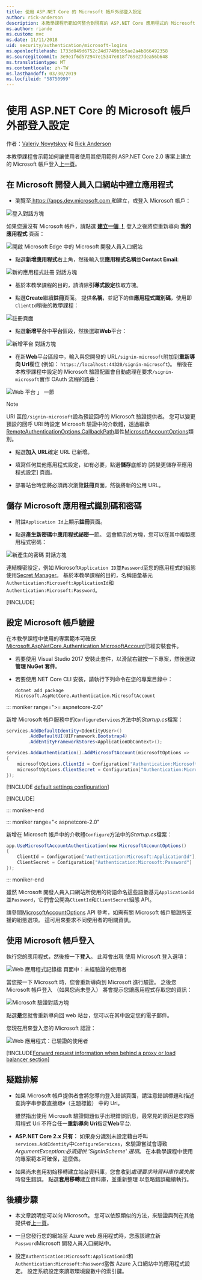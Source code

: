 ```yaml
---
title: 使用 ASP.NET Core 的 Microsoft 帳戶外部登入設定
author: rick-anderson
description: 本教學課程示範如何整合到現有的 ASP.NET Core 應用程式的 Microsoft 帳戶使用者驗證。
ms.author: riande
ms.custom: mvc
ms.date: 11/11/2018
uid: security/authentication/microsoft-logins
ms.openlocfilehash: 1733d049d6752c24d7749b5b5ae2a4b866492358
ms.sourcegitcommit: 3e9e1f6d572947e15347e818f769e27dea56b648
ms.translationtype: MT
ms.contentlocale: zh-TW
ms.lasthandoff: 03/30/2019
ms.locfileid: "58750999"
---
```

# <a name="microsoft-account-external-login-setup-with-aspnet-core"></a>使用 ASP.NET Core 的 Microsoft 帳戶外部登入設定

作者：[Valeriy Novytskyy](https://github.com/01binary) 和 [Rick Anderson](https://twitter.com/RickAndMSFT)

本教學課程會示範如何讓使用者使用其使用範例 ASP.NET Core 2.0 專案上建立的 Microsoft 帳戶登入[上一頁](xref:security/authentication/social/index)。

## <a name="create-the-app-in-microsoft-developer-portal"></a>在 Microsoft 開發人員入口網站中建立應用程式

* 瀏覽至[ https://apps.dev.microsoft.com ](https://apps.dev.microsoft.com)和建立，或登入 Microsoft 帳戶：

![登入對話方塊](index/_static/MicrosoftDevLogin.png)

如果您還沒有 Microsoft 帳戶，請點選 **[建立一個 ！](https://signup.live.com/signup?wa=wsignin1.0&rpsnv=13&ct=1478151035&rver=6.7.6643.0&wp=SAPI_LONG&wreply=https%3a%2f%2fapps.dev.microsoft.com%2fLoginPostBack&id=293053&aadredir=1&contextid=D70D4F21246BAB50&bk=1478151036&uiflavor=web&uaid=f0c3de863a914c358b8dc01b1ff49e85&mkt=EN-US&lc=1033&lic=1)** 登入之後將您重新導向 **我的應用程式** 頁面：

![開啟 Microsoft Edge 中的 Microsoft 開發人員入口網站](index/_static/MicrosoftDev.png)

* 點選**新增應用程式**右上角，然後輸入您**應用程式名稱**並**Contact Email**:

![新的應用程式註冊 對話方塊](index/_static/MicrosoftDevAppCreate.png)

* 基於本教學課程的目的，請清除**引導式設定**核取方塊。

* 點選**Create**繼續**註冊**頁面。 提供**名稱**，並記下的值**應用程式識別碼**，使用即`ClientId`稍後的教學課程：

![註冊頁面](index/_static/MicrosoftDevAppReg.png)

* 點選**新增平台**中**平台**區段，然後選取**Web**平台：

![新增平台 對話方塊](index/_static/MicrosoftDevAppPlatform.png)

* 在新**Web**平台區段中，輸入與您開發的 URL`/signin-microsoft`附加到**重新導向 Url**欄位 (例如： `https://localhost:44320/signin-microsoft`)。 稍後在本教學課程中設定的 Microsoft 驗證配置會自動處理在要求`/signin-microsoft`實作 OAuth 流程的路由：

![Web 平台 」 一節](index/_static/MicrosoftRedirectUri.png)

> [!NOTE]
> URI 區段`/signin-microsoft`設為預設回呼的 Microsoft 驗證提供者。 您可以變更預設的回呼 URI 時設定 Microsoft 驗證中的介軟體，透過繼承[RemoteAuthenticationOptions.CallbackPath](/dotnet/api/microsoft.aspnetcore.authentication.remoteauthenticationoptions.callbackpath)屬性[MicrosoftAccountOptions](/dotnet/api/microsoft.aspnetcore.authentication.microsoftaccount.microsoftaccountoptions)類別。

* 點選**加入 URL**確定 URL 已新增。

* 填寫任何其他應用程式設定，如有必要，點選**儲存**底部的 [將變更儲存至應用程式設定] 頁面。

* 部署站台時您將必須再次瀏覽**註冊**頁面，然後將新的公用 URL。

## <a name="store-microsoft-application-id-and-password"></a>儲存 Microsoft 應用程式識別碼和密碼

* 附註`Application Id`上顯示**註冊**頁面。

* 點選**產生新密碼**中**應用程式祕密**一節。 這會顯示的方塊，您可以在其中複製應用程式密碼：

![新產生的密碼 對話方塊](index/_static/MicrosoftDevPassword.png)

連結機密設定，例如 Microsoft`Application ID`並`Password`至您的應用程式的組態使用[Secret Manager](xref:security/app-secrets)。 基於本教學課程的目的，名稱語彙基元`Authentication:Microsoft:ApplicationId`和`Authentication:Microsoft:Password`。

[!INCLUDE[](~/includes/environmentVarableColon.md)]

## <a name="configure-microsoft-account-authentication"></a>設定 Microsoft 帳戶驗證

在本教學課程中使用的專案範本可確保[Microsoft.AspNetCore.Authentication.MicrosoftAccount](https://www.nuget.org/packages/Microsoft.AspNetCore.Authentication.MicrosoftAccount)已經安裝套件。

* 若要使用 Visual Studio 2017 安裝此套件，以滑鼠右鍵按一下專案，然後選取**管理 NuGet 套件**。
* 若要使用.NET Core CLI 安裝，請執行下列命令在您的專案目錄中：

   `dotnet add package Microsoft.AspNetCore.Authentication.MicrosoftAccount`

::: moniker range=">= aspnetcore-2.0"

新增 Microsoft 帳戶服務中的`ConfigureServices`方法中的*Startup.cs*檔案：

```csharp
services.AddDefaultIdentity<IdentityUser>()
        .AddDefaultUI(UIFramework.Bootstrap4)
        .AddEntityFrameworkStores<ApplicationDbContext>();

services.AddAuthentication().AddMicrosoftAccount(microsoftOptions =>
{
    microsoftOptions.ClientId = Configuration["Authentication:Microsoft:ApplicationId"];
    microsoftOptions.ClientSecret = Configuration["Authentication:Microsoft:Password"];
});
```

[!INCLUDE [default settings configuration](includes/default-settings.md)]

[!INCLUDE[](includes/chain-auth-providers.md)]

::: moniker-end

::: moniker range="< aspnetcore-2.0"

新增在 Microsoft 帳戶中的介軟體`Configure`方法中的*Startup.cs*檔案：

```csharp
app.UseMicrosoftAccountAuthentication(new MicrosoftAccountOptions()
{
    ClientId = Configuration["Authentication:Microsoft:ApplicationId"],
    ClientSecret = Configuration["Authentication:Microsoft:Password"]
});
```

::: moniker-end

雖然 Microsoft 開發人員入口網站所使用的術語命名這些語彙基元`ApplicationId`並`Password`，它們會公開為`ClientId`和`ClientSecret`組態 API。

請參閱[MicrosoftAccountOptions](/dotnet/api/microsoft.aspnetcore.builder.microsoftaccountoptions) API 參考，如需有關 Microsoft 帳戶驗證所支援的組態選項。 這可用來要求不同使用者的相關資訊。

## <a name="sign-in-with-microsoft-account"></a>使用 Microsoft 帳戶登入

執行您的應用程式，然後按一下**登入**。 此時會出現 使用 Microsoft 登入選項：

![Web 應用程式記錄檔 頁面中：未經驗證的使用者](index/_static/DoneMicrosoft.png)

當您按一下 Microsoft 時，您會重新導向到 Microsoft 進行驗證。 之後您 Microsoft 帳戶登入 （如果您尚未登入） 將會提示您讓應用程式存取您的資訊：

![Microsoft 驗證對話方塊](index/_static/MicrosoftLogin.png)

點選**是**您就會重新導向回 web 站台，您可以在其中設定您的電子郵件。

您現在用來登入您的 Microsoft 認證：

![Web 應用程式：已驗證的使用者](index/_static/Done.png)

[!INCLUDE[Forward request information when behind a proxy or load balancer section](includes/forwarded-headers-middleware.md)]

## <a name="troubleshooting"></a>疑難排解

* 如果 Microsoft 帳戶提供者會將您導向登入錯誤頁面，請注意錯誤標題和描述查詢字串參數直接跟`#`（主題標籤） 中的 Uri。

  雖然指出使用 Microsoft 驗證問題似乎出現錯誤訊息，最常見的原因是您的應用程式 Uri 不符合任一**重新導向 Uri**指定**Web**平台.
* **ASP.NET Core 2.x 只有：** 如果身分識別未設定藉由呼叫`services.AddIdentity`中`ConfigureServices`，來驗證嘗試會導致*ArgumentException:必須提供 'SignInScheme' 選項*。 在本教學課程中使用的專案範本可確保，這麼做。
* 如果尚未套用初始移轉建立站台資料庫，您會收到*處理要求時資料庫作業失敗*時發生錯誤。 點選**套用移轉**建立資料庫，並重新整理 以忽略錯誤繼續執行。

## <a name="next-steps"></a>後續步驟

* 本文章說明您可以向 Microsoft。 您可以依照類似的方法，來驗證與列在其他提供者[上一頁](xref:security/authentication/social/index)。

* 一旦您發行您的網站至 Azure web 應用程式時，您應該建立新`Password`Microsoft 開發人員入口網站中。

* 設定`Authentication:Microsoft:ApplicationId`和`Authentication:Microsoft:Password`當做 Azure 入口網站中的應用程式設定。 設定系統設定來讀取環境變數中的索引鍵。
